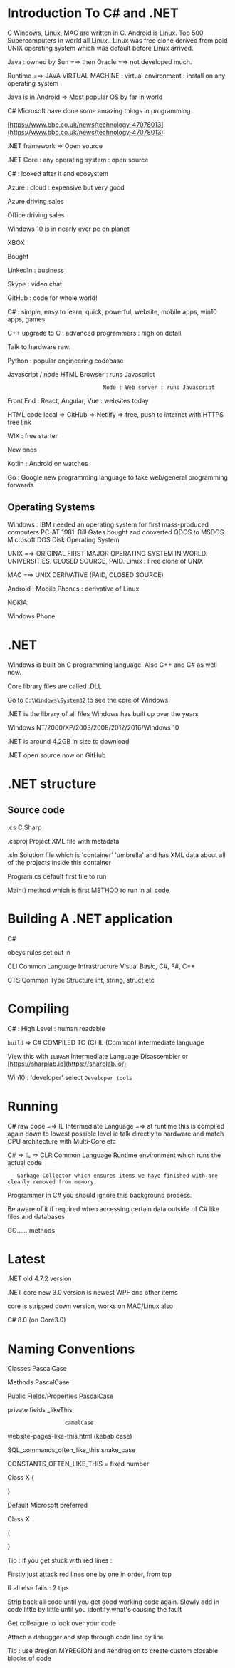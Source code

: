 # Introduction To C# and .NET

C    Windows, Linux, MAC are written in C.   Android is Linux.   Top 500 Supercomputers in world all Linux..   Linux was free clone derived from paid UNIX operating system which was default before Linux arrived.

Java  : owned by Sun =⇒ then Oracle =⇒  not developed much.  

Runtime =⇒ JAVA VIRTUAL MACHINE : virtual environment : install on any operating system

Java is in Android ⇒ Most popular OS by far in world

C#   Microsoft have done some amazing things in programming

[https://www.bbc.co.uk/news/technology-47078013](https://www.bbc.co.uk/news/technology-47078013)

.NET framework  ⇒ Open source

.NET Core : any operating system : open source

C# : looked after it and ecosystem

Azure : cloud : expensive but very good

Azure driving sales

Office driving sales

Windows 10 is in nearly ever pc on planet

XBOX

Bought

LinkedIn : business

Skype : video chat

GitHub : code for whole world!

C# : simple, easy to learn, quick, powerful, website, mobile apps, win10 apps, games

C++   upgrade to C : advanced programmers : high on detail. 

Talk to hardware raw.

Python : popular engineering codebase 

Javascript /   node     HTML Browser : runs Javascript

                                  Node : Web server : runs Javascript

Front End : React, Angular, Vue : websites today

HTML code local ⇒ GitHub ⇒ Netlify ⇒ free, push to internet with HTTPS free link

WIX : free starter

New ones

Kotlin  : Android on watches

Go : Google new programming language to take web/general programming forwards

## Operating Systems

Windows : IBM needed an operating system for first mass-produced computers PC-AT 1981.  Bill Gates bought and converted QDOS to MSDOS Microsoft DOS Disk Operating System

UNIX =⇒ ORIGINAL FIRST MAJOR OPERATING SYSTEM IN WORLD.  UNIVERSITIES. CLOSED SOURCE, PAID. 
Linux : Free clone of UNIX

MAC =⇒ UNIX DERIVATIVE (PAID, CLOSED SOURCE) 

Android : Mobile Phones : derivative of Linux

NOKIA

Windows Phone

# .NET

Windows is built on C programming language.   Also C++ and C# as well  now.

Core library files are called .DLL 

Go to `C:\Windows\System32` to see the core of Windows

.NET is the library of all files Windows has built up over the years

Windows NT/2000/XP/2003/2008/2012/2016/Windows 10

.NET is around 4.2GB in size to download

.NET open source now on GitHub

# .NET structure

## Source code

.cs   C Sharp

.csproj    Project XML file with metadata 

.sln          Solution file which is 'container' 'umbrella' and has XML data about all of the projects inside this container

Program.cs    default first file to run

Main()  method which is first METHOD to run in all code

# Building A .NET application

C# 

obeys rules set out in

CLI Common Language Infrastructure             Visual Basic, C#, F#, C++ 

CTS Common Type Structure                           int, string, struct etc

# Compiling

C# : High Level : human readable

`build` ⇒ C# COMPILED TO  (C)  IL   (Common)    intermediate language  

   View this with `ILDASM`        Intermediate Language Disassembler  or   [https://sharplab.io](https://sharplab.io/)

  Win10 : 'developer'   select   `Developer tools`

# Running

C# raw code   =⇒ IL Intermediate Language   =⇒    at runtime this is compiled again down to lowest possible level ie talk directly to hardware and match CPU architecture with Multi-Core etc

C# ⇒ IL ⇒ CLR Common Language Runtime   environment which runs the actual code

       Garbage Collector which ensures items we have finished with are cleanly removed from memory.   

Programmer in C# you should ignore this background process.

Be aware of it if required when accessing certain data outside of C# like files and databases

GC...... methods

# Latest

.NET old   4.7.2 version

.NET core new     3.0 version is newest       WPF and other items

core is stripped down version, works on MAC/Linux also

C#   8.0  (on Core3.0)

# Naming Conventions

Classes  PascalCase

Methods PascalCase

Public Fields/Properties PascalCase

private fields  _likeThis  

                      camelCase

website-pages-like-this.html     (kebab case)

SQL_commands_often_like_this    snake_case

CONSTANTS_OFTEN_LIKE_THIS = fixed number

Class X  {

}

Default Microsoft preferred

Class X

{

}

Tip : if you get stuck with red lines : 

Firstly just attack red lines one by one in order, from top

If all else fails : 2 tips

Strip back all code until you get good working code again.  Slowly add in code little by little until you identify what's causing the fault

Get colleague to look over your code

Attach a debugger and step through code line by line

Tip : use #region MYREGION  and #endregion to create custom closable blocks of code